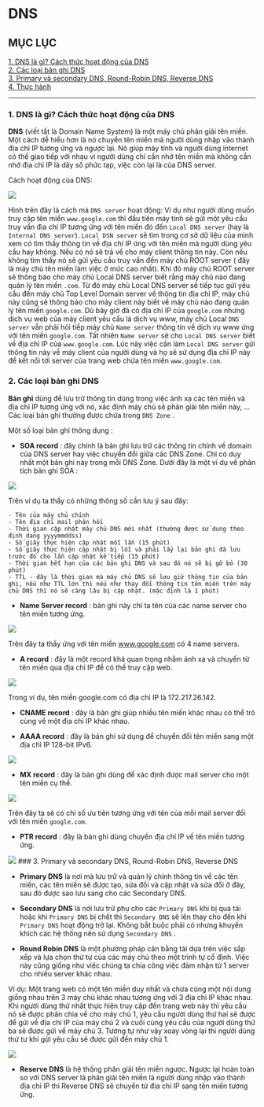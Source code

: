 # DNS  

## MỤC LỤC  

[1. DNS là gì? Cách thức hoạt động của DNS](#dnsandhowtowork)  
[2. Các loại bản ghi DNS](#banghidns)  
[3. Primary và secondary DNS, Round-Robin DNS, Reverse DNS](#typeofdns)  
[4. Thực hành](#thuchanh)  

*********************************

<a name="dnsandhowtowork"></a>  
### 1. DNS là gì? Cách thức hoạt động của DNS  

**DNS** (viết tắt là Domain Name System) là một máy chủ phân giải tên miền. Một cách dễ hiểu hơn là nó chuyển tên miền mà người dùng nhập vào thành địa chỉ IP tương ứng và ngược lại. Nó giúp máy tính và người dùng internet có thể giao tiếp với nhau vì người dùng chỉ cần nhớ tên miền mà không cần nhớ địa chỉ IP là dãy số phức tạp, việc còn lại là của DNS server.  
 
Cách hoạt động của DNS: 

<img src="https://i.imgur.com/ZUI93JV.png">  

Hình trên đây là cách mà `DNS server` hoạt động: Ví dụ như người dùng muốn truy cập tên miền `www.google.com` thì đầu tiên máy tính sẽ gửi một yêu cầu truy vấn địa chỉ IP tương ứng với tên miền đó đến `Local DNS server` (hay là `Internal DNS server`). `Local DSN server` sẽ tìm trong cơ sở dữ liệu của mình xem có tìm thấy thông tin về địa chỉ IP ứng với tên miền mà người dùng yêu cầu hay không. Nếu có nó sẽ trả về cho máy client thông tin này. Còn nếu không tìm thấy nó sẽ gửi yêu cầu truy vấn đến máy chủ ROOT server ( đây là máy chủ tên miền làm việc ở mức cao nhất). Khi đó máy chủ ROOT server sẽ thông báo cho máy chủ Local DNS server biết rằng máy chủ nào đang quản lý tên miền `.com`. Từ đó máy chủ Local DNS server sẽ tiếp tục gửi yêu cầu đến máy chủ Top Level Domain server về thông tin địa chỉ IP, máy chủ này cũng sẽ thông báo cho máy client này biết về máy chủ nào đang quản lý tên miền `google.com`. Dù bây giờ đã có địa chỉ IP của `google.com` nhưng dịch vụ web của máy client yêu cầu là dịch vụ www, máy chủ Local `DNS server` vẫn phải hỏi tiếp máy chủ `Name server` thông tin về dịch vụ www ứng với tên miền `google.com`. Tất nhiên `Name server` sẽ cho `Local DNS server` biết về địa chỉ IP của `www.google.com`. Lúc này việc cần làm `Local DNS server` gửi thông tin này về máy client của người dùng và họ sẽ sử dụng địa chỉ IP này để kết nối tới server của trang web chứa tên miền `www.google.com`.  

<a name="banghidns"></a>
### 2. Các loại bản ghi DNS  

**Bản ghi** dùng để lưu trữ thông tin dùng trong việc ánh xạ các tên miền và địa chỉ IP tương ứng với nó, xác định máy chủ sẽ phân giải tên miền này, ... Các loại bản ghi thường được chứa trong `DNS Zone` .  
 
Một số loại bản ghi thông dụng :  

- **SOA record** : đây chính là bản ghi lưu trữ các thông tin chính về domain của DNS server hay việc chuyển đổi giữa các DNS Zone. Chỉ có duy nhất một bản ghi này trong mỗi DNS Zone. Dưới đây là một ví dụ về phân tích bản ghi SOA :  

<img src="https://i.imgur.com/mwwE5h2.png">  

Trên ví dụ ta thấy có những thông số cần lưu ý sau đây:  

```
- Tên của máy chủ chính  
- Tên địa chỉ mail phản hồi  
- Thời gian cập nhật máy chủ DNS mới nhất (thường được sử dụng theo định dang yyyymmddss)  
- Số giây thực hiện cập nhật mỗi lần (15 phút)  
- Số giây thực hiện cập nhật bị lỗi và phải lấy lại bản ghi đã lưu trước đó cho lần cập nhật kế tiếp (15 phút)  
- Thời gian hết hạn của các bản ghi DNS và sau đó nó sẽ bị gỡ bỏ (30 phút)  
- TTL - đây là thời gian mà máy chủ DNS sẽ lưu giữ thông tin của bản ghi, nếu như TTL lớn thì nếu như thay đổi thông tin tên miền trên máy chủ DNS thì nó sẽ càng lâu bị cập nhật. (mặc định là 1 phút)  
``` 

- **Name Server record** : bản ghi này chỉ ta tên của các name server cho tên miền tương ứng. 

<img src="https://i.imgur.com/VKl0FXD.png">  

Trên đây ta thấy ứng với tên miền www.google.com có 4 name servers.  

- **A record** : đây là một record khá quan trọng nhằm ánh xạ và chuyển từ tên miền qua địa chỉ IP để có thể truy cập web.  

<img src="https://i.imgur.com/vjto6Zc.png">  

Trong ví dụ, tên miền google.com có địa chỉ IP là 172.217.26.142.  

- **CNAME record** : đây là bản ghi giúp nhiều tên miền khác nhau có thể trỏ cùng về một địa chỉ IP khác nhau.  

- **AAAA record** : đây là bản ghi sử dụng để chuyển đổi tên miền sang một địa chỉ IP 128-bit IPv6.  

<img src="https://i.imgur.com/2muQIco.png">  

- **MX record** : đây là bản ghi dùng để xác định được mail server cho một tên miền cụ thể.  

<img src="https://i.imgur.com/Z0bDHJV.png">  

Trên đây ta sẽ có chỉ số ưu tiên tương ứng với tên của mỗi mail server đối với tên miền `google.com`.  

- **PTR record** : đây là bản ghi dùng chuyển địa chỉ IP về tên miền tương ứng. 

<img src="https://i.imgur.com/6E82VAE.png">  

<a name="typeofdns">  
### 3. Primary và secondary DNS, Round-Robin DNS, Reverse DNS  

- **Primary DNS** là nơi mà lưu trữ và quản lý chính thông tin về các tên miền, các tên miền sẽ được tạo, sửa đổi và cập nhật và sửa đổi ở đây, sau đó được sao lưu sang cho các Secondary DNS.  

- **Secondary DNS** là nơi lưu trữ phụ cho các `Primary DNS` khi bị quá tải hoặc khi `Primary DNS` bị chết thì `Secondary DNS` sẽ lên thay cho đến khi `Primary DNS` hoạt động trở lại. Không bắt buộc phải có nhưng khuyến khích các hệ thống nên sử dụng `Secondary DNS` .  

- **Round Robin DNS** là một phương pháp cân bằng tải dựa trên việc sắp xếp và lựa chọn thứ tự của các máy chủ theo một trình tự cố định. Việc này cũng giống như việc chúng ta chia công việc đảm nhận từ 1 server cho nhiều server khác nhau.  

Ví dụ: Một trang web có một tên miền duy nhất và chứa cùng một nội dung giống nhau trên 3 máy chủ khác nhau tương ứng với 3 địa chỉ IP khác nhau. Khi người dùng thứ nhất thực hiện truy cập đến trang web này thì yêu cầu nó sẽ được phân chia về cho máy chủ 1, yêu cầu người dùng thứ hai sẽ được để gửi về địa chỉ IP của máy chủ 2 và cuối cùng yêu cầu của người dùng thứ ba sẽ được gửi về máy chủ 3. Tương tự như vậy xoay vòng lại thì người dùng thứ tư khi gửi yêu cầu sẽ được gửi đến máy chủ 1.  

<img src="https://i.imgur.com/YiAzirx.png">  

- **Reserve DNS** là hệ thống phân giải tên miền ngược. Ngược lại hoàn toàn so với DNS server là phân giải tên miền là người dùng nhập vào thành địa chỉ IP thì Reverse DNS sẽ chuyển từ địa chỉ IP sang tên miền tương ứng.  






